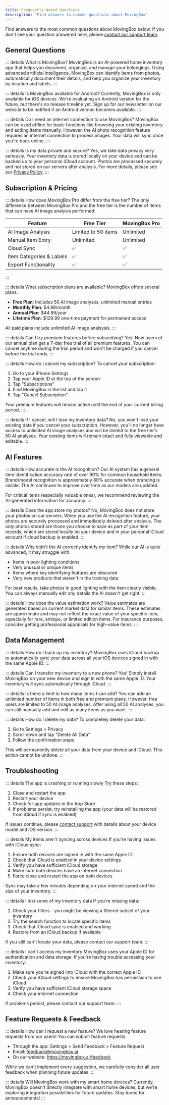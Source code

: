 ```yaml
---
title: Frequently Asked Questions
description: "Find answers to common questions about MovingBox"
---
```


Find answers to the most common questions about MovingBox below. If you don't see your question answered here, please [contact our support team](/03-support/getting-help).

## General Questions

::: details What is MovingBox?
MovingBox is an AI-powered home inventory app that helps you document, organize, and manage your belongings. Using advanced artificial intelligence, MovingBox can identify items from photos, automatically document their details, and help you organize your inventory by location and labels.
:::

::: details Is MovingBox available for Android?
Currently, MovingBox is only available for iOS devices. We're evaluating an Android version for the future, but there's no release timeline yet. Sign up for our newsletter on our website to be notified if an Android version becomes available.
:::

::: details Do I need an internet connection to use MovingBox?
MovingBox can be used offline for basic functions like browsing your existing inventory and adding items manually. However, the AI photo recognition feature requires an internet connection to process images. Your data will sync once you're back online.
:::

::: details Is my data private and secure?
Yes, we take data privacy very seriously. Your inventory data is stored locally on your device and can be backed up to your personal iCloud account. Photos are processed securely and not stored on our servers after analysis. For more details, please see our [Privacy Policy](/04-legal/privacy-policy).
:::

## Subscription & Pricing

::: details How does MovingBox Pro differ from the free tier?
The only difference between MovingBox Pro and the free tier is the number of items that can have AI image analysis performed:

| Feature | Free Tier | MovingBox Pro |
| ------- | --------- | ------------- |
| AI Image Analysis | Limited to 50 items | Unlimited |
| Manual Item Entry | Unlimited | Unlimited |
| Cloud Sync | ✅ | ✅ |
| Item Categories & Labels | ✅ | ✅ |
| Export Functionality | ✅ | ✅ |
:::

::: details What subscription plans are available?
MovingBox offers several plans:

- **Free Plan**: Includes 50 AI image analyses, unlimited manual entries
- **Monthly Plan**: $4.99/month
- **Annual Plan**: $44.99/year
- **Lifetime Plan**: $129.99 one-time payment for permanent access

All paid plans include unlimited AI image analsysis.
:::

::: details Can I try premium features before subscribing?
Yes! New users of our annual plan get a 7-day free trial of all premium features. You can cancel anytime during the trial period and won't be charged if you cancel before the trial ends.
:::

::: details How do I cancel my subscription?
To cancel your subscription:

1. Go to your iPhone Settings
2. Tap your Apple ID at the top of the screen
3. Tap "Subscriptions"
4. Find MovingBox in the list and tap it
5. Tap "Cancel Subscription"

Your premium features will remain active until the end of your current billing period.
:::

::: details If I cancel, will I lose my inventory data?
No, you won't lose your existing data if you cancel your subscription. However, you'll no longer have access to unlimited AI image analyses and will be limited to the free tier's 50 AI analyses. Your existing items will remain intact and fully viewable and editable.
:::

## AI Features

::: details How accurate is the AI recognition?
Our AI system has a general item identification accuracy rate of over 90% for common household items. Brand/model recognition is approximately 80% accurate when branding is visible. The AI continues to improve over time as our models are updated.

For critical items (especially valuable ones), we recommend reviewing the AI-generated information for accuracy.
:::

::: details Does the app store my photos?
No, MovingBox does not store your photos on our servers. When you use the AI recognition feature, your photos are securely processed and immediately deleted after analysis. The only photos stored are those you choose to save as part of your item records, which are stored locally on your device and in your personal iCloud account if cloud backup is enabled.
:::

::: details Why didn't the AI correctly identify my item?
While our AI is quite advanced, it may struggle with:

- Items in poor lighting conditions
- Very unusual or unique items
- Items where key identifying features are obscured
- Very new products that weren't in the training data

For best results, take photos in good lighting with the item clearly visible. You can always manually edit any details the AI doesn't get right.
:::

::: details How does the value estimation work?
Value estimates are generated based on current market data for similar items. These estimates are approximate and may not reflect the exact value of your specific item, especially for rare, antique, or limited edition items. For insurance purposes, consider getting professional appraisals for high-value items.
:::

## Data Management

::: details How do I back up my inventory?
MovingBox uses iCloud backup to automatically sync your data across all your iOS devices signed in with the same Apple ID.
:::

::: details Can I transfer my inventory to a new phone?
Yes! Simply install MovingBox on your new device and sign in with the same Apple ID. Your inventory will sync automatically through iCloud.
:::

::: details Is there a limit to how many items I can add?
You can add an unlimited number of items in both free and premium plans. However, free users are limited to 50 AI image analyses. After using all 50 AI analyses, you can still manually add and edit as many items as you want.
:::

::: details How do I delete my data?
To completely delete your data:

1. Go to Settings > Privacy
2. Scroll down and tap "Delete All Data"
3. Follow the confirmation steps

This will permanently delete all your data from your device and iCloud. This action cannot be undone.
:::

## Troubleshooting

::: details The app is crashing or running slowly
Try these steps:

1. Close and restart the app
2. Restart your device
3. Check for app updates in the App Store
4. If problems persist, try reinstalling the app (your data will be restored from iCloud if sync is enabled)

If issues continue, please [contact support](/03-support/getting-help) with details about your device model and iOS version.
:::

::: details My items aren't syncing across devices
If you're having issues with iCloud sync:

1. Ensure both devices are signed in with the same Apple ID
2. Check that iCloud is enabled in your device settings
3. Verify you have sufficient iCloud storage
4. Make sure both devices have an internet connection
5. Force close and restart the app on both devices

Sync may take a few minutes depending on your internet speed and the size of your inventory.
:::

::: details I lost some of my inventory data
If you're missing data:

1. Check your filters - you might be viewing a filtered subset of your inventory
2. Try the search function to locate specific items
3. Check that iCloud sync is enabled and working
4. Restore from an iCloud backup if available

If you still can't locate your data, please contact our support team.
:::

::: details I can't access my inventory
MovingBox uses your Apple ID for authentication and data storage. If you're having trouble accessing your inventory:

1. Make sure you're signed into iCloud with the correct Apple ID
2. Check your iCloud settings to ensure MovingBox has permission to use iCloud
3. Verify you have sufficient iCloud storage space
4. Check your internet connection

If problems persist, please contact our support team.
:::

## Feature Requests & Feedback

::: details How can I request a new feature?
We love hearing feature requests from our users! You can submit feature requests:

- Through the app: Settings > Send Feedback > Feature Request
- Email: feedback@movingbox.ai
- On our website: https://movingbox.ai/feedback

While we can't implement every suggestion, we carefully consider all user feedback when planning future updates.
:::

::: details Will MovingBox work with my smart home devices?
Currently, MovingBox doesn't directly integrate with smart home devices, but we're exploring integration possibilities for future updates. Stay tuned for announcements!
:::